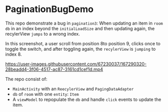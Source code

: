 # PaginationBugDemo
This repo demonstrate a bug in `pagination3`:
When updating an item in `room` `db` in an index beyond the `initialLoadSize` and then updating again,
the recylerView `jumps` to a wrong index.

In this screenshot, a user scroll from position 8to position 9, clicks once to toggle the switch, and after toggling again, the `recylerView` is `jumping` 
to index 8.

https://user-images.githubusercontent.com/67230037/167290320-28beadd4-3f06-4517-ac87-3161cd1cef1d.mp4

The repo consist of:
* `MainActivity` with an `ReecylerView` and `PagingDataAdapter`
* `db` of `room` with one `entity`: `Item`
* A `viewModel` to repopulate the `db` and handle `click` events to update the item.
